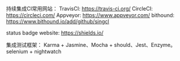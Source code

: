 持续集成CI常用网站：
TravisCI: https://travis-ci.org/
CircleCI: https://circleci.com/
Appveyor: https://www.appveyor.com/
bithound: https://www.bithound.io/add/github/singcl

status badge website: https://shields.io/

集成测试框架：
Karma + Jasmine、Mocha + should、Jest、Enzyme。
selenium + nightwatch
